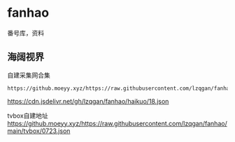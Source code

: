 # fanhao
番号库，资料


## 海阔视界 
自建采集网合集
```
https://github.moeyy.xyz/https://raw.githubusercontent.com/lzqgan/fanhao/main/haikuo/zdceshi.json
```
https://cdn.jsdelivr.net/gh/lzqgan/fanhao/haikuo/18.json


tvbox自建地址
https://github.moeyy.xyz/https://raw.githubusercontent.com/lzqgan/fanhao/main/tvbox/0723.json
